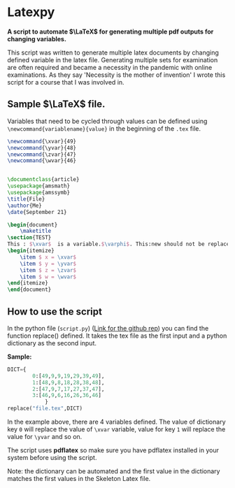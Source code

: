 # Latexpy 

**A script to automate $\LaTeX$ for generating multiple pdf outputs for changing variables.**

This script was written to generate multiple latex documents by changing defined variable in the latex file. Generating multiple sets for examination are often required and became a necessity in the pandemic with online examinations. As they say 'Necessity is the mother of invention' I wrote this script for a course that I was involved in. 

## Sample $\LaTeX$ file.

Variables that need to be cycled through values can be defined using `\newcommand{variablename}{value}` in the beginning of the `.tex` file.

```LaTeX
\newcommand{\xvar}{49}
\newcommand{\yvar}{48}
\newcommand{\zvar}{47}
\newcommand{\wvar}{46}


\documentclass{article}
\usepackage{amsmath}
\usepackage{amssymb}
\title{File}
\author{Me}
\date{September 21}

\begin{document}
	\maketitle
\section{TEST}
This : $\xvar$  is a variable.$\varphi$. This:new should not be replaced.
\begin{itemize}
    \item $ x = \xvar$ 
    \item $ y = \yvar$
    \item $ z = \zvar$
    \item $ w = \wvar$
\end{itemize}
\end{document}
```

## How to use the script
In the python file (`script.py`) ([Link for the github rep](https://github.com/atiyabzafar/latexpy)) you can find the function replace() defined. It takes the tex file as the first input and a python dictionary as the second input.

**Sample:**
```Python
DICT={
        0:[49,9,9,19,29,39,49],
        1:[48,9,8,18,28,38,48],
        2:[47,9,7,17,27,37,47],
        3:[46,9,6,16,26,36,46]
            }
replace("file.tex",DICT)

```
In the example above, there are 4 variables defined. The value of dictionary key `0` will replace the value of `\xvar` variable, value for key `1` will replace the value for `\yvar` and so on.

The script uses **pdflatex** so make sure you have pdflatex installed in your system before using the script.

Note: the dictionary can be automated and the first value in the dictionary matches the first values in the Skeleton Latex file.